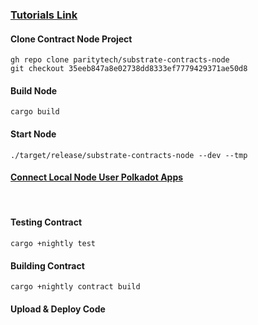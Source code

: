 ### [Tutorials Link](https://docs.substrate.io/tutorials/v3/ink-workshop/pt1/)

#### Clone Contract Node Project

```
gh repo clone paritytech/substrate-contracts-node
git checkout 35eeb847a8e02738dd8333ef7779429371ae50d8
```

#### Build Node
```
cargo build
```

#### Start Node
```
./target/release/substrate-contracts-node --dev --tmp
```

#### [Connect Local Node User Polkadot Apps](https://polkadot.js.org/apps/?rpc=ws%3A%2F%2F127.0.0.1%3A9944#/contracts)

<br/>

#### Testing Contract

```
cargo +nightly test
```

#### Building Contract

```
cargo +nightly contract build
```

#### Upload & Deploy Code

